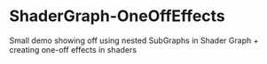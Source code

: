 # ShaderGraph-OneOffEffects
Small demo showing off using nested SubGraphs in Shader Graph + creating one-off effects in shaders
